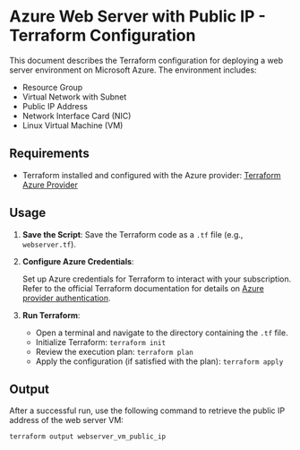 # Azure Web Server with Public IP - Terraform Configuration

This document describes the Terraform configuration for deploying a web server environment on Microsoft Azure. The environment includes:

- Resource Group
- Virtual Network with Subnet
- Public IP Address
- Network Interface Card (NIC)
- Linux Virtual Machine (VM)

## Requirements

- Terraform installed and configured with the Azure provider: [Terraform Azure Provider](https://registry.terraform.io/providers/hashicorp/azurerm/latest/docs)

## Usage

1. **Save the Script**: Save the Terraform code as a `.tf` file (e.g., `webserver.tf`).

2. **Configure Azure Credentials**:

    Set up Azure credentials for Terraform to interact with your subscription. Refer to the official Terraform documentation for details on [Azure provider authentication](https://registry.terraform.io/providers/hashicorp/azurerm/latest/docs/guides/service_principal_client_secret).

3. **Run Terraform**:

    - Open a terminal and navigate to the directory containing the `.tf` file.
    - Initialize Terraform: `terraform init`
    - Review the execution plan: `terraform plan`
    - Apply the configuration (if satisfied with the plan): `terraform apply`

## Output

After a successful run, use the following command to retrieve the public IP address of the web server VM:

```bash
terraform output webserver_vm_public_ip
